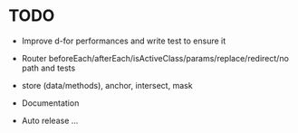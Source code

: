 # TODO

- Improve d-for performances and write test to ensure it

- Router beforeEach/afterEach/isActiveClass/params/replace/redirect/no path and tests
- store (data/methods), anchor, intersect, mask

- Documentation
- Auto release ...
